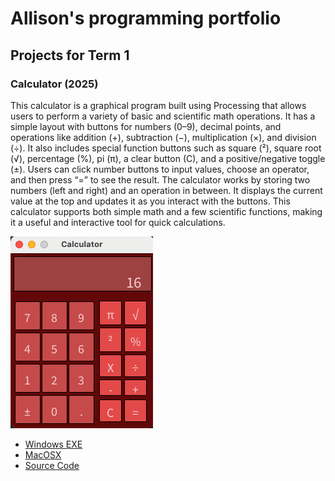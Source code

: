 # Allison's programming portfolio

## Projects for Term 1

### Calculator (2025)

This calculator is a graphical program built using Processing that allows users to perform a variety of basic and scientific math operations. It has a simple layout with buttons for numbers (0–9), decimal points, and operations like addition (+), subtraction (−), multiplication (×), and division (÷). It also includes special function buttons such as square (²), square root (√), percentage (%), pi (π), a clear button (C), and a positive/negative toggle (±). Users can click number buttons to input values, choose an operator, and then press “=” to see the result. The calculator works by storing two numbers (left and right) and an operation in between. It displays the current value at the top and updates it as you interact with the buttons. This calculator supports both simple math and a few scientific functions, making it a useful and interactive tool for quick calculations.

![running calculator](https://github.com/langaricaalli37/portfolio/blob/main/images/calc16.png?raw=true)

* [Windows EXE]()
* [MacOSX](https://github.com/langaricaalli37/portfolio/blob/main/src/Calculator/macos-x86_64.zip)
* [Source Code](https://github.com/langaricaalli37/portfolio/tree/main/src/Calculator/Calculator)

